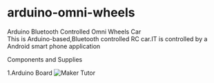 # arduino-omni-wheels
Arduino Bluetooth Controlled Omni Wheels Car<br>
This is Arduino-based,Bluetooth controlled RC car.IT is controlled by a Android smart phone application

Components and Supplies

1.Arduino Board
![Maker Tutor](https://hackster.imgix.net/uploads/image/file/160542/A000066_iso_both.jpg?auto=compress%2Cformat&w=140&h=140&fit=fill&bg=ffffff)
